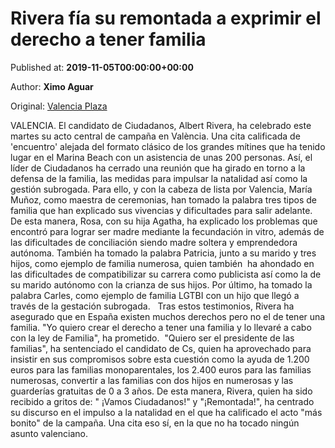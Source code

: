 
# Rivera fía su remontada a exprimir el derecho a tener familia

Published at: **2019-11-05T00:00:00+00:00**

Author: **Ximo Aguar**

Original: [Valencia Plaza](https://valenciaplaza.com/rivera-fia-su-remontada-a-exprimir-la-defensa-de-las-familias)

VALENCIA. El candidato de Ciudadanos, Albert Rivera, ha celebrado este martes su acto central de campaña en València. Una cita calificada de 'encuentro' alejada del formato clásico de los grandes mítines que ha tenido lugar en el Marina Beach con un asistencia de unas 200 personas.
Así, el líder de Ciudadanos ha cerrado una reunión que ha girado en torno a la defensa de la familia, las medidas para impulsar la natalidad así como la gestión subrogada. Para ello, y con la cabeza de lista por Valencia, María Muñoz, como maestra de ceremonias, han tomado la palabra tres tipos de familia que han explicado sus vivencias y dificultades para salir adelante.
De esta manera, Rosa, con su hija Agatha, ha explicado los problemas que encontró para lograr ser madre mediante la fecundación in vitro, además de las dificultades de conciliación siendo madre soltera y emprendedora autónoma.
También ha tomado la palabra Patricia, junto a su marido y tres hijos, como ejemplo de familia numerosa, quien también  ha ahondado en las dificultades de compatibilizar su carrera como publicista así como la de su marido autónomo con la crianza de sus hijos. Por último, ha tomado la palabra Carles, como ejemplo de familia LGTBI con un hijo que llegó a través de la gestación subrogada.  
Tras estos testimonios, Rivera ha asegurado que en España existen muchos derechos pero no el de tener una familia. "Yo quiero crear el derecho a tener una familia y lo llevaré a cabo con la ley de Familia", ha prometido. 
"Quiero ser el presidente de las familias", ha sentenciado el candidato de Cs, quien ha aprovechado para insistir en sus compromisos sobre esta cuestión como la ayuda de 1.200 euros para las familias monoparentales, los 2.400 euros para las familias numerosas, convertir a las familias con dos hijos en numerosas y las guarderías gratuitas de 0 a 3 años.
De esta manera, Rivera, quien ha sido recibido a gritos de: " ¡Vamos Ciudadanos!" y "¡Remontada!", ha centrado su discurso en el impulso a la natalidad en el que ha calificado el acto "más bonito" de la campaña. Una cita eso sí, en la que no ha tocado ningún asunto valenciano.
